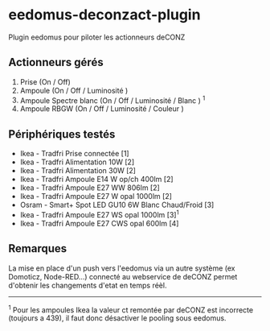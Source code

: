 # eedomus-deconzact-plugin

Plugin eedomus pour piloter les actionneurs deCONZ

## Actionneurs gérés

1. Prise (On / Off) 
2. Ampoule (On / Off / Luminosité   )
3. Ampoule Spectre blanc (On / Off / Luminosité / Blanc ) <sup>1</sup>
4. Ampoule RBGW (On / Off / Luminosité / Couleur )

## Périphériques testés 

* Ikea - Tradfri Prise connectée [1]
* Ikea - Tradfri Alimentation 10W [2]
* Ikea - Tradfri Alimentation 30W [2] 
* Ikea - Tradfri Ampoule E14 W op/ch 400lm [2]
* Ikea - Tradfri Ampoule E27 WW 806lm [2]
* Ikea - Tradfri Ampoule E27 W opal 1000lm [2]
* Osram - Smart+ Spot LED GU10 6W Blanc Chaud/Froid [3]
* Ikea - Tradfri Ampoule E27 WS opal 1000lm [3]<sup>1</sup>
* Ikea - Tradfri Ampoule E27 CWS opal 600lm [4]

## Remarques 
La mise en place d'un push vers l'eedomus via un autre système (ex Domoticz, Node-RED...) connecté au webservice de deCONZ permet d'obtenir les changements d'etat en temps réèl.

---
<sup>1</sup> Pour les ampoules Ikea la valeur ct remontée par deCONZ est incorrecte (toujours a 439), il faut donc désactiver le pooling sous eedomus.

